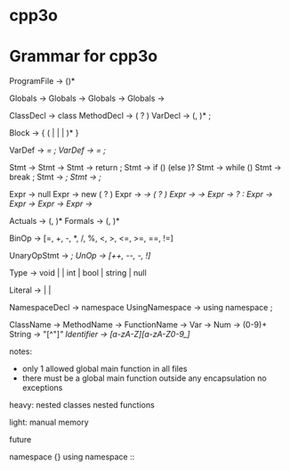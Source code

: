 # cpp3o

# Grammar for cpp3o

ProgramFile -> (<Globals>)*

Globals -> <ClassDecl>
Globals -> <MethodDecl>
Globals -> <VarDecl>
Globals -> <VarDef>

ClassDecl -> class <ClassName> <Block>
MethodDecl -> <Type> <MethodName> ( <Formals>? ) <Block>
VarDecl -> <Type> <Identifier> (, <Identifier>)* ;

Block -> { (<Stmt> | <VarDecl> | <MethodDecl> | <ClassDecl>)* }

VarDef -> <Type> <Var> = <Expr> ;
VarDef -> <Var> = <Expr> ;

Stmt -> <VarDef>
Stmt -> <UnaryOpStmt>
Stmt -> return <Expr> ;
Stmt -> if (<Expr>) <Block> (else <Block>)?
Stmt -> while (<Expr>) <Block>
Stmt -> break ;
Stmt -> <Var> ;
Stmt -> ;

Expr -> null
Expr -> new <ClassName> ( <Actuals>? )
Expr -> <Var> -> <MethodName> ( <Actuals>? )
Expr -> <Var> -> <Var>
Expr -> <Expr> ? <Expr> : <Expr>
Expr -> <Expr> <BinOp> <Expr>
Expr -> <UnOp> <Expr>
Expr -> <Literal>
Expr -> <Var>

Actuals -> <Expr> (, <Expr>)*
Formals -> <Type> <Identifier> (, <Type> <Identifier>)*

BinOp -> [=, +, -, *, /, %, <, >, <=, >=, ==, !=]

UnaryOpStmt -> <UnaryOp> <Var> ; 
UnOp -> [++, --, -, !]

Type -> void | <ClassName> | int | bool | string | null

Literal -> <Num> | <Bool> | <String>

NamespaceDecl -> namespace <Identifier> <Block>
UsingNamespace -> using namespace <Identifier> ;

ClassName -> <Identifier>
MethodName -> <Identifier>
FunctionName -> <Identifier>
Var -> <Identifier>
Num -> (0-9)+ 
String -> "[^"]*"
Identifier -> [a-zA-Z][a-zA-Z0-9_]*





notes:
- only 1 allowed global main function in all files
- there must be a global main function outside any encapsulation no exceptions


heavy:
nested classes
nested functions


light:
manual memory


future

namespace {}
using namespace <Identifier>
<Identifer> :: <Identifier>


